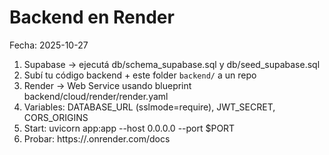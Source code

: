 # Backend en Render
Fecha: 2025-10-27

1) Supabase → ejecutá db/schema_supabase.sql y db/seed_supabase.sql
2) Subí tu código backend + este folder `backend/` a un repo
3) Render → Web Service usando blueprint backend/cloud/render/render.yaml
4) Variables: DATABASE_URL (sslmode=require), JWT_SECRET, CORS_ORIGINS
5) Start: uvicorn app:app --host 0.0.0.0 --port $PORT
6) Probar: https://<TU-BACKEND>.onrender.com/docs
